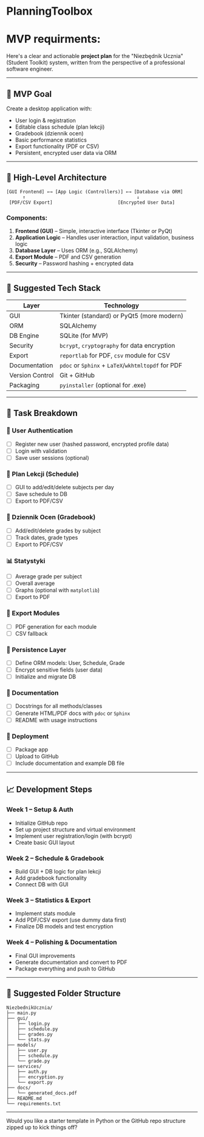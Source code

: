# PlanningToolbox

# MVP requirments:

Here's a clear and actionable **project plan** for the "Niezbędnik Ucznia" (Student Toolkit) system, written from the perspective of a professional software engineer.

---

## 🎯 **MVP Goal**
Create a desktop application with:
- User login & registration
- Editable class schedule (plan lekcji)
- Gradebook (dziennik ocen)
- Basic performance statistics
- Export functionality (PDF or CSV)
- Persistent, encrypted user data via ORM

---

## 🧱 **High-Level Architecture**
```
[GUI Frontend] ←→ [App Logic (Controllers)] ←→ [Database via ORM]
      ↑                                         ↓
 [PDF/CSV Export]                        [Encrypted User Data]
```

### Components:
1. **Frontend (GUI)** – Simple, interactive interface (Tkinter or PyQt)
2. **Application Logic** – Handles user interaction, input validation, business logic
3. **Database Layer** – Uses ORM (e.g., SQLAlchemy)
4. **Export Module** – PDF and CSV generation
5. **Security** – Password hashing + encrypted data

---

## 🧰 **Suggested Tech Stack**
| Layer           | Technology           |
|----------------|----------------------|
| GUI            | Tkinter (standard) or PyQt5 (more modern) |
| ORM            | SQLAlchemy           |
| DB Engine      | SQLite (for MVP)     |
| Security       | `bcrypt`, `cryptography` for data encryption |
| Export         | `reportlab` for PDF, `csv` module for CSV |
| Documentation  | `pdoc` or `Sphinx` + `LaTeX`/`wkhtmltopdf` for PDF |
| Version Control| Git + GitHub         |
| Packaging      | `pyinstaller` (optional for .exe) |

---

## 📌 **Task Breakdown**

### 🔐 User Authentication
- [ ] Register new user (hashed password, encrypted profile data)
- [ ] Login with validation
- [ ] Save user sessions (optional)

### 📅 Plan Lekcji (Schedule)
- [ ] GUI to add/edit/delete subjects per day
- [ ] Save schedule to DB
- [ ] Export to PDF/CSV

### 📓 Dziennik Ocen (Gradebook)
- [ ] Add/edit/delete grades by subject
- [ ] Track dates, grade types
- [ ] Export to PDF/CSV

### 📊 Statystyki
- [ ] Average grade per subject
- [ ] Overall average
- [ ] Graphs (optional with `matplotlib`)
- [ ] Export to PDF

### 📂 Export Modules
- [ ] PDF generation for each module
- [ ] CSV fallback

### 💾 Persistence Layer
- [ ] Define ORM models: User, Schedule, Grade
- [ ] Encrypt sensitive fields (user data)
- [ ] Initialize and migrate DB

### 📘 Documentation
- [ ] Docstrings for all methods/classes
- [ ] Generate HTML/PDF docs with `pdoc` or `Sphinx`
- [ ] README with usage instructions

### 🚀 Deployment
- [ ] Package app
- [ ] Upload to GitHub
- [ ] Include documentation and example DB file

---

## 📈 **Development Steps**

### Week 1 – Setup & Auth
- Initialize GitHub repo
- Set up project structure and virtual environment
- Implement user registration/login (with bcrypt)
- Create basic GUI layout

### Week 2 – Schedule & Gradebook
- Build GUI + DB logic for plan lekcji
- Add gradebook functionality
- Connect DB with GUI

### Week 3 – Statistics & Export
- Implement stats module
- Add PDF/CSV export (use dummy data first)
- Finalize DB models and test encryption

### Week 4 – Polishing & Documentation
- Final GUI improvements
- Generate documentation and convert to PDF
- Package everything and push to GitHub

---

## 📁 Suggested Folder Structure
```
NiezbednikUcznia/
├── main.py
├── gui/
│   ├── login.py
│   ├── schedule.py
│   ├── grades.py
│   └── stats.py
├── models/
│   ├── user.py
│   ├── schedule.py
│   └── grade.py
├── services/
│   ├── auth.py
│   ├── encryption.py
│   └── export.py
├── docs/
│   └── generated_docs.pdf
├── README.md
└── requirements.txt
```

---

Would you like a starter template in Python or the GitHub repo structure zipped up to kick things off?


